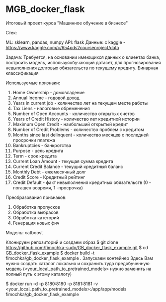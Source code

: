 ﻿# MGB_docker_flask
Итоговый проект курса "Машинное обучение в бизнесе"

Стек:

ML: sklearn, pandas, numpy API: flask Данные: с kaggle - https://www.kaggle.com/c/654pds2courseproject/data

Задача: Требуется, на основании имеющихся данных о клиентах банка, построить модель, используяобучающий датасет,
	для прогнозирования невыполнения долговых обязательств по текущему кредиту. Бинарная классификация

Используемые признаки:

1. Home Ownership - домовладение
2. Annual Income - годовой доход
3. Years in current job - количество лет на текущем месте работы
4. Tax Liens - налоговые обременения
5. Number of Open Accounts - количество открытых счетов
6. Years of Credit History - количество лет кредитной истории
7. Maximum Open Credit - наибольший открытый кредит
8. Number of Credit Problems - количество проблем с кредитом
9. Months since last delinquent - количество месяцев с последней просрочки платежа
10. Bankruptcies - банкротства
11. Purpose - цель кредита
12. Term - срок кредита
13. Current Loan Amount - текущая сумма кредита
14. Current Credit Balance - текущий кредитный баланс
15. Monthly Debt - ежемесячный долг
16. Credit Score - Кредитный рейтинг
17. Credit Default - факт невыполнения кредитных обязательств (0 - погашен вовремя, 1 -просрочка)

Преобразования признаков:
1. Обработка пропусков
2. Обработка выбрасов
3. Обработка категорий
4. Генерация новых фич


Модель: catboost

Клонируем репозиторий и создаем образ
$ git clone https://github.com/fimochka-sudo/GB_docker_flask_example.git
$ cd GB_docker_flask_example
$ docker build -t fimochka/gb_docker_flask_example .
Запускаем контейнер
Здесь Вам нужно создать каталог локально и сохранить туда предобученную модель (<your_local_path_to_pretrained_models> нужно заменить на полный путь к этому каталогу)

$ docker run -d -p 8180:8180 -p 8181:8181 -v <your_local_path_to_pretrained_models>:/app/app/models fimochka/gb_docker_flask_example
